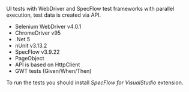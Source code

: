 UI tests with WebDriver and SpecFlow test frameworks with parallel execution, test data is created via API.

- Selenium WebDriver v4.0.1
- ChromeDriver v95
- .Net 5
- nUnit v3.13.2
- SpecFlow v3.9.22
- PageObject
- API is based on HttpClient
- GWT tests (Given/When/Then)

To run the tests you should install _SpecFlow for VisualStudio_ extension.
